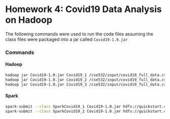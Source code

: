 # Homework 4: Covid19 Data Analysis on Hadoop
The following commands were used to run the code files assuming the class files were packaged into a jar called 
`Covid19-1.0.jar`
### Commands
#### Hadoop
```bash
hadoop jar Covid19-1.0.jar Covid19_1 /cse532/input/covid19_full_data.csv true /cse532/output_1
hadoop jar Covid19-1.0.jar Covid19_2 /cse532/input/covid19_full_data.csv 2020-01-01 2020-03-31 /cse532/output_2
hadoop jar Covid19-1.0.jar Covid19_3 /cse532/input/covid19_full_data.csv hdfs://quickstart.cloudera:8020/cse532/cache/populations.csv /cse532/output_3
```

#### Spark
```bash
spark-submit --class SparkCovid19_1 Covid19-1.0.jar hdfs://quickstart.cloudera:8020/cse532/input/covid19_full_data.csv 2020-01-01 2020-03-31 hdfs://quickstart.cloudera:8020/cse532/output_spark_1
spark-submit --class SparkCovid19_2 Covid19-1.0.jar hdfs://quickstart.cloudera:8020/cse532/input/covid19_full_data.csv hdfs://quickstart.cloudera:8020/cse532/cache/populations.csv hdfs://quickstart.cloudera:8020/cse532/output_spark_2
```